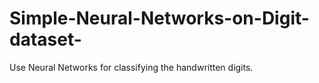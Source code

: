 # Simple-Neural-Networks-on-Digit-dataset-
Use Neural Networks for classifying the handwritten digits.

